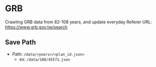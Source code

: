 # GRB
Crawling GRB data from 82-108 years, and update everyday
Referer URL: <https://www.grb.gov.tw/search>
## Save Path
* Path: `/data/<years>/<plan_id.json>`
	* ex: `/data/108/45571.json`
